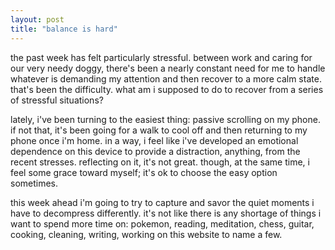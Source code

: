 ```yaml
---
layout: post
title: "balance is hard"
---
```

the past week has felt particularly stressful. between work and caring for our very needy doggy, there's been a nearly constant need for me to handle whatever is demanding my attention and then recover to a more calm state. that's been the difficulty. what am i supposed to do to recover from a series of stressful situations?

lately, i've been turning to the easiest thing: passive scrolling on my phone. if not that, it's been going for a walk to cool off and then returning to my phone once i'm home. in a way, i feel like i've developed an emotional dependence on this device to provide a distraction, anything, from the recent stresses. reflecting on it, it's not great. though, at the same time, i feel some grace toward myself; it's ok to choose the easy option sometimes.

this week ahead i'm going to try to capture and savor the quiet moments i have to decompress differently. it's not like there is any shortage of things i want to spend more time on: pokemon, reading, meditation, chess, guitar, cooking, cleaning, writing, working on this website to name a few.
